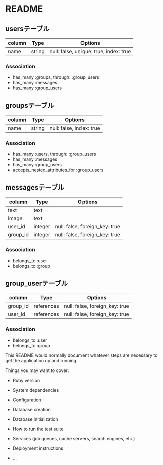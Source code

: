 # README

## usersテーブル

|column|Type|Options|
|------|----|-------|
|name|string|null: false, unique: true, index: true|

### Association
- has_many :groups, through: :group_users
- has_many :messages
- has_many :group_users

## groupsテーブル

|column|Type|Options|
|------|----|-------|
|name|string|null: false, index: true|

### Association
- has_many :users, through: :group_users
- has_many :messages
- has_many :group_users
- accepts_nested_attributes_for :group_users


## messagesテーブル

|column|Type|Options|
|------|----|-------|
|text|text||
|image|text||
|user_id|integer|null: false, foreign_key: true|
|group_id|integer|null: false, foreign_key: true|

### Association
- belongs_to :user
- belongs_to :group


## group_userテーブル

|column|Type|Options|
|------|----|-------|
|group_id|references|null: false, foreign_key: true|
|user_id|references|null: false, foreign_key: true|

### Association
- belongs_to :user
- belongs_to :group


This README would normally document whatever steps are necessary to get the
application up and running.

Things you may want to cover:

* Ruby version

* System dependencies

* Configuration

* Database creation

* Database initialization

* How to run the test suite

* Services (job queues, cache servers, search engines, etc.)

* Deployment instructions

* ...

